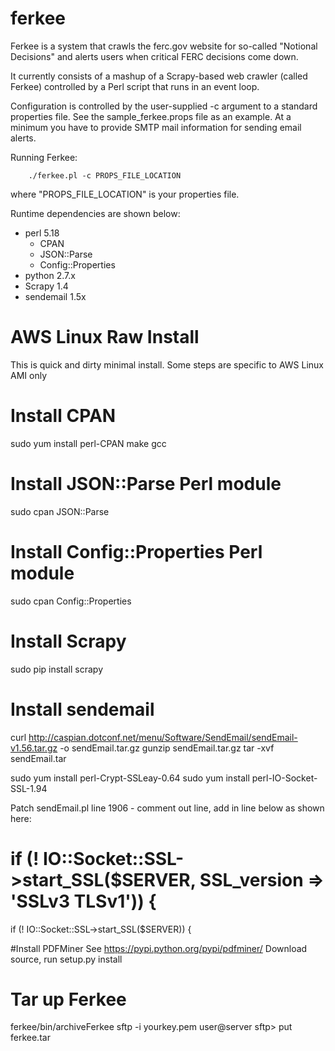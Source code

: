 # ferkee
Ferkee is a system that crawls the ferc.gov website for so-called "Notional Decisions" and alerts users when critical FERC decisions come down.

It currently consists of a mashup of a Scrapy-based web crawler (called Ferkee) controlled by a Perl script that runs in an event loop.

Configuration is controlled by the user-supplied -c argument to a standard properties file.  See the sample_ferkee.props file as an example. At a minimum you have to provide SMTP mail information for sending email alerts.

Running Ferkee:

`    ./ferkee.pl -c PROPS_FILE_LOCATION`

where "PROPS_FILE_LOCATION" is your properties file.

Runtime dependencies are shown below:

- perl 5.18
	- CPAN
	- JSON::Parse
	- Config::Properties
- python 2.7.x
- Scrapy 1.4
- sendemail 1.5x

AWS Linux Raw Install
=============================

This is quick and dirty minimal install.  Some steps are specific to AWS Linux AMI only

# Install CPAN
sudo yum install perl-CPAN make gcc

# Install JSON::Parse Perl module
sudo cpan JSON::Parse

# Install Config::Properties Perl module
sudo cpan Config::Properties

# Install Scrapy
sudo pip install scrapy


# Install sendemail
curl http://caspian.dotconf.net/menu/Software/SendEmail/sendEmail-v1.56.tar.gz -o sendEmail.tar.gz
gunzip sendEmail.tar.gz
tar -xvf sendEmail.tar

sudo yum install perl-Crypt-SSLeay-0.64
sudo yum install perl-IO-Socket-SSL-1.94

Patch sendEmail.pl line 1906 - comment out line, add in line below as shown here:

  # if (! IO::Socket::SSL->start_SSL($SERVER, SSL_version => 'SSLv3 TLSv1')) {
  if (! IO::Socket::SSL->start_SSL($SERVER)) {


#Install PDFMiner
See https://pypi.python.org/pypi/pdfminer/
Download source, run setup.py install

# Tar up Ferkee
ferkee/bin/archiveFerkee
sftp -i yourkey.pem user@server 
sftp> put ferkee.tar




